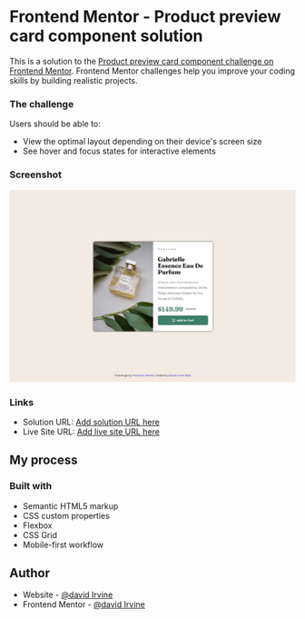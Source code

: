 # Frontend Mentor - Product preview card component solution

This is a solution to the [Product preview card component challenge on Frontend Mentor](https://www.frontendmentor.io/challenges/product-preview-card-component-GO7UmttRfa). Frontend Mentor challenges help you improve your coding skills by building realistic projects. 



### The challenge

Users should be able to:

- View the optimal layout depending on their device's screen size
- See hover and focus states for interactive elements

### Screenshot

![](./images/screenshot.jpg)


### Links

- Solution URL: [Add solution URL here](https://your-solution-url.com)
- Live Site URL: [Add live site URL here](https://your-live-site-url.com)

## My process

### Built with

- Semantic HTML5 markup
- CSS custom properties
- Flexbox
- CSS Grid
- Mobile-first workflow

## Author

- Website - [@david Irvine](https://github.com/DavidIrvine-TW)
- Frontend Mentor - [@david Irvine](https://www.frontendmentor.io/profile/yourusername)




